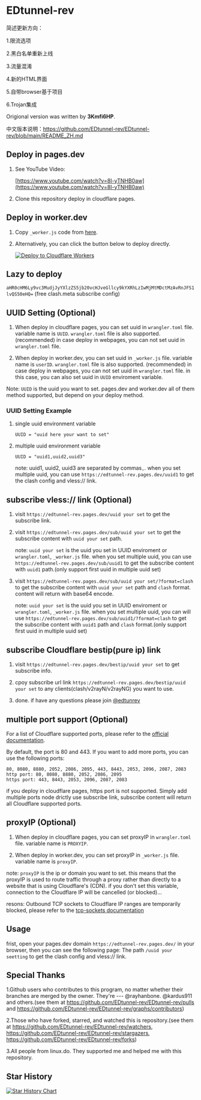 # EDtunnel-rev

简述更新方向：

1.限流选项

2.黑白名单重新上线

3.流量混淆

4.新的HTML界面

5.自带browser基于项目

6.Trojan集成



Origional version was written by **3Kmfi6HP**.

中文版本说明：https://github.com/EDtunnel-rev/EDtunnel-rev/blob/main/README_ZH.md

## Deploy in pages.dev

1. See YouTube Video:

   [https://www.youtube.com/watch?v=8I-yTNHB0aw](https://www.youtube.com/watch?v=8I-yTNHB0aw)

2. Clone this repository deploy in cloudflare pages.

## Deploy in worker.dev

1. Copy `_worker.js` code from [here](https://github.com/EDtunnel-rev/EDtunnel-rev/blob/main/_worker.js).

2. Alternatively, you can click the button below to deploy directly.

   [![Deploy to Cloudflare Workers](https://deploy.workers.cloudflare.com/button)](https://deploy.workers.cloudflare.com/?url=https://github.com/EDtunnel-rev/EDtunnel-rev)

## Lazy to deploy

`aHR0cHM6Ly9vc3MudjJyYXlzZS5jb20vcHJveGllcy9kYXRhLzIwMjMtMDctMzAvRnJFS1lvQS50eHQ=` (free clash.meta subscribe config)

## UUID Setting (Optional)

1. When deploy in cloudflare pages, you can set uuid in `wrangler.toml` file. variable name is `UUID`. `wrangler.toml` file is also supported. (recommended) in case deploy in webpages, you can not set uuid in `wrangler.toml` file.

2. When deploy in worker.dev, you can set uuid in `_worker.js` file. variable name is `userID`. `wrangler.toml` file is also supported. (recommended) in case deploy in webpages, you can not set uuid in `wrangler.toml` file. in this case, you can also set uuid in `UUID` enviroment variable.

Note: `UUID` is the uuid you want to set. pages.dev and worker.dev all of them method supported, but depend on your deploy method.

### UUID Setting Example

1. single uuid environment variable

   ```.environment
   UUID = "uuid here your want to set"
   ```

2. multiple uuid environment variable

   ```.environment
   UUID = "uuid1,uuid2,uuid3"
   ```

   note: uuid1, uuid2, uuid3 are separated by commas`,`.
   when you set multiple uuid, you can use `https://edtunnel-rev.pages.dev/uuid1` to get the clash config and vless:// link.

## subscribe vless:// link (Optional)

1. visit `https://edtunnel-rev.pages.dev/uuid your set` to get the subscribe link.

2. visit `https://edtunnel-rev.pages.dev/sub/uuid your set` to get the subscribe content with `uuid your set` path.

   note: `uuid your set` is the uuid you set in UUID enviroment or `wrangler.toml`, `_worker.js` file.
   when you set multiple uuid, you can use `https://edtunnel-rev.pages.dev/sub/uuid1` to get the subscribe content with `uuid1` path.(only support first uuid in multiple uuid set)

3. visit `https://edtunnel-rev.pages.dev/sub/uuid your set/?format=clash` to get the subscribe content with `uuid your set` path and `clash` format. content will return with base64 encode.

   note: `uuid your set` is the uuid you set in UUID enviroment or `wrangler.toml`, `_worker.js` file.
   when you set multiple uuid, you can will use `https://edtunnel-rev.pages.dev/sub/uuid1/?format=clash` to get the subscribe content with `uuid1` path and `clash` format.(only support first uuid in multiple uuid set)

## subscribe Cloudflare bestip(pure ip) link

1. visit `https://edtunnel-rev.pages.dev/bestip/uuid your set` to get subscribe info.

2. cpoy subscribe url link `https://edtunnel-rev.pages.dev/bestip/uuid your set` to any clients(clash/v2rayN/v2rayNG) you want to use.

3. done. if have any questions please join [@edtunrev](https://t.me/edtunrev)

## multiple port support (Optional)

   <!-- let portArray_http = [80, 8080, 8880, 2052, 2086, 2095];
	let portArray_https = [443, 8443, 2053, 2096, 2087, 2083]; -->

For a list of Cloudflare supported ports, please refer to the [official documentation](https://developers.cloudflare.com/cloudflare-one/connections/connect-apps/ports).

By default, the port is 80 and 443. If you want to add more ports, you can use the following ports:

```text
80, 8080, 8880, 2052, 2086, 2095, 443, 8443, 2053, 2096, 2087, 2083
http port: 80, 8080, 8880, 2052, 2086, 2095
https port: 443, 8443, 2053, 2096, 2087, 2083
```

if you deploy in cloudflare pages, https port is not supported. Simply add multiple ports node drictly use subscribe link, subscribe content will return all Cloudflare supported ports.

## proxyIP (Optional)

1. When deploy in cloudflare pages, you can set proxyIP in `wrangler.toml` file. variable name is `PROXYIP`.

2. When deploy in worker.dev, you can set proxyIP in `_worker.js` file. variable name is `proxyIP`.

note: `proxyIP` is the ip or domain you want to set. this means that the proxyIP is used to route traffic through a proxy rather than directly to a website that is using Cloudflare's (CDN). if you don't set this variable, connection to the Cloudflare IP will be cancelled (or blocked)...

resons: Outbound TCP sockets to Cloudflare IP ranges are temporarily blocked, please refer to the [tcp-sockets documentation](https://developers.cloudflare.com/workers/runtime-apis/tcp-sockets/#considerations)

## Usage

frist, open your pages.dev domain `https://edtunnel-rev.pages.dev/` in your browser, then you can see the following page:
The path `/uuid your seetting` to get the clash config and vless:// link.

## Special Thanks

1.Github users who contributes to this program, no matter whether their branches are merged by the owner. They're --- @rayhanbone. @kardus911 and others.(see them at https://github.com/EDtunnel-rev/EDtunnel-rev/pulls and https://github.com/EDtunnel-rev/EDtunnel-rev/graphs/contributors)

2.Those who have forked, starred, and watched this is repository.(see them at https://github.com/EDtunnel-rev/EDtunnel-rev/watchers, https://github.com/EDtunnel-rev/EDtunnel-rev/stargazers, https://github.com/EDtunnel-rev/EDtunnel-rev/forks)

3.All people from linux.do. They supported me and helped me with this repository.

## Star History

<a href="https://star-history.com/#EDtunnel-rev/EDtunnel-rev&Date">
  <picture>
    <source media="(prefers-color-scheme: dark)" srcset="https://api.star-history.com/svg?repos=EDtunnel-rev/EDtunnel-rev&type=Date&theme=dark" />
    <source media="(prefers-color-scheme: light)" srcset="https://api.star-history.com/svg?repos=EDtunnel-rev/EDtunnel-rev&type=Date" />
    <img alt="Star History Chart" src="https://api.star-history.com/svg?repos=EDtunnel-rev/EDtunnel-rev&type=Date" />
  </picture>
</a>
